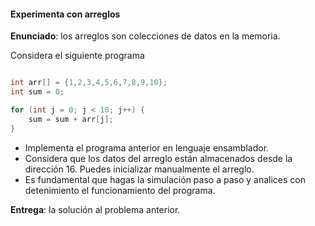 #### Experimenta con arreglos

**Enunciado**: los arreglos son colecciones de datos en la memoria. 

Considera el siguiente programa

``` cpp

int arr[] = {1,2,3,4,5,6,7,8,9,10};
int sum = 0;

for (int j = 0; j < 10; j++) {
    sum = sum + arr[j];
}

```

- Implementa el programa anterior en lenguaje ensamblador.
- Considera que los datos del arreglo están almacenados desde la dirección 16. Puedes inicializar 
manualmente el arreglo. 
- Es fundamental que hagas la simulación paso a paso y analices con detenimiento el funcionamiento 
del programa.

**Entrega**: la solución al problema anterior.